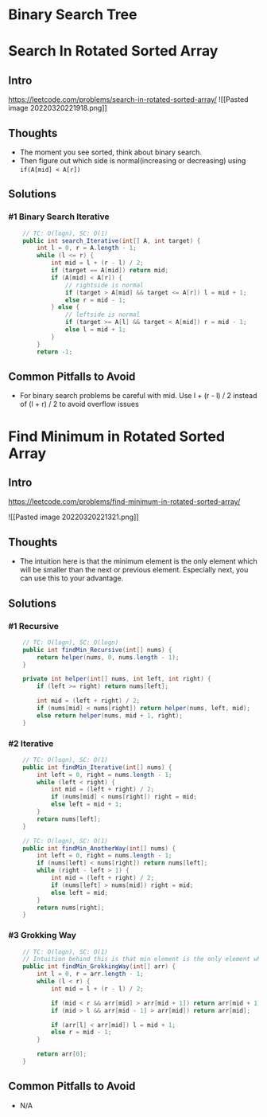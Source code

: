 # Binary Search Tree

# Search In Rotated Sorted Array

## Intro
https://leetcode.com/problems/search-in-rotated-sorted-array/
![[Pasted image 20220320221918.png]]


## Thoughts
- The moment you see sorted, think about binary search.
- Then figure out which side is normal(increasing or decreasing) using `if(A[mid] < A[r])` 

## Solutions

### #1 Binary Search Iterative

```java
    // TC: O(logn), SC: O(1)
    public int search_Iterative(int[] A, int target) {
        int l = 0, r = A.length - 1;
        while (l <= r) {
            int mid = l + (r - l) / 2;
            if (target == A[mid]) return mid;
            if (A[mid] < A[r]) {
                // rightside is normal
                if (target > A[mid] && target <= A[r]) l = mid + 1;
                else r = mid - 1;
            } else {
                // leftside is normal
                if (target >= A[l] && target < A[mid]) r = mid - 1;
                else l = mid + 1;
            }
        }
        return -1;
```


## Common Pitfalls to Avoid

- For binary search problems be careful with mid. Use l + (r - l) / 2 instead of (l + r) / 2 to avoid overflow issues

# Find Minimum in Rotated Sorted Array

## Intro
https://leetcode.com/problems/find-minimum-in-rotated-sorted-array/

![[Pasted image 20220320221321.png]]

## Thoughts
- The intuition here is that the minimum element is the only element which will be smaller than the next or previous element. Especially next, you can use this to your advantage.

## Solutions
### #1 Recursive

```java
    // TC: O(logn), SC: O(logn)
    public int findMin_Recursive(int[] nums) {
        return helper(nums, 0, nums.length - 1);
    }

    private int helper(int[] nums, int left, int right) {
        if (left >= right) return nums[left];

        int mid = (left + right) / 2;
        if (nums[mid] < nums[right]) return helper(nums, left, mid);
        else return helper(nums, mid + 1, right);
    }

```

### #2 Iterative
```java
    // TC: O(logn), SC: O(1)
    public int findMin_Iterative(int[] nums) {
        int left = 0, right = nums.length - 1;
        while (left < right) {
            int mid = (left + right) / 2;
            if (nums[mid] < nums[right]) right = mid;
            else left = mid + 1;
        }
        return nums[left];
    }

    // TC: O(logn), SC: O(1)
    public int findMin_AnotherWay(int[] nums) {
        int left = 0, right = nums.length - 1;
        if (nums[left] < nums[right]) return nums[left];
        while (right - left > 1) {
            int mid = (left + right) / 2;
            if (nums[left] > nums[mid]) right = mid;
            else left = mid;
        }
        return nums[right];
    }
```

### #3 Grokking Way
```java
    // TC: O(logn), SC: O(1)
    // Intuition behind this is that min element is the only element where its always smaller than its previous element.
    public int findMin_GrokkingWay(int[] arr) {
        int l = 0, r = arr.length - 1;
        while (l < r) {
            int mid = l + (r - l) / 2;

            if (mid < r && arr[mid] > arr[mid + 1]) return arr[mid + 1];
            if (mid > l && arr[mid - 1] > arr[mid]) return arr[mid];

            if (arr[l] < arr[mid]) l = mid + 1;
            else r = mid - 1;
        }

        return arr[0];
    }
```
## Common Pitfalls to Avoid
- N/A